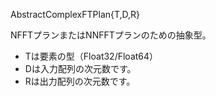 AbstractComplexFTPlan{T,D,R}

NFFTプランまたはNNFFTプランのための抽象型。

  * Tは要素の型（Float32/Float64）
  * Dは入力配列の次元数です。
  * Rは出力配列の次元数です。
